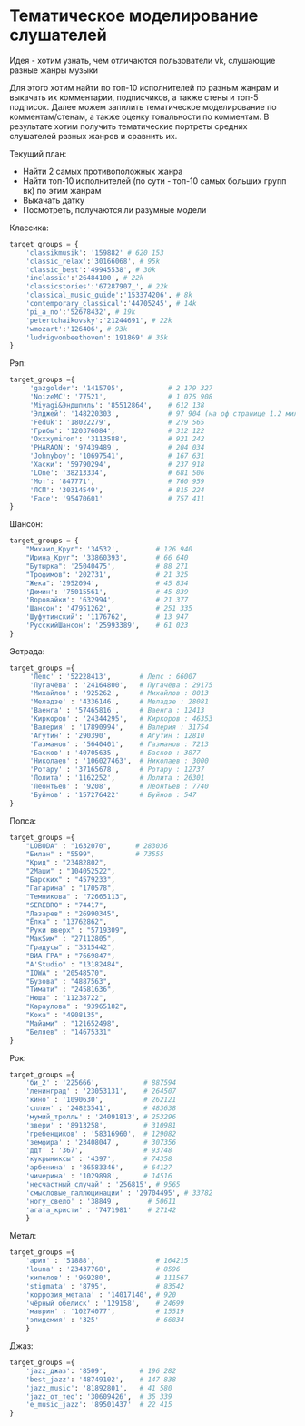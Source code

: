 # Тематическое моделирование слушателей

Идея - хотим узнать, чем отличаются пользователи vk, слушающие разные жанры музыки

Для этого хотим найти по топ-10 исполнителей по разным жанрам и выкачать их комментарии, подписчиков, а также стены и топ-5 подписок. Далее можем запилить тематическое моделирование по комментам/стенам, а также оценку тональности по комментам. В результате хотим получить тематические портреты средних слушателей разных жанров и сравнить их. 

Текущий план:
- Найти 2 самых противоположных жанра
- Найти топ-10 исполнителей (по сути - топ-10 самых больших групп вк) по этим жанрам
- Выкачать датку
- Посмотреть, получаются ли разумные модели

Классика:

```python
target_groups = {
    'classikmusik': '159882' # 620 153
    'classic_relax':'30166068', # 95k
    'classic_best':'49945538', # 30k
    'inclassic':'26484100', # 22k
    'classicstories':'67287907_', # 22k
    'classical_music_guide':'153374206', # 8k
    'contemporary_classical':'44705245', # 14k
    'pi_a_no':'52678432', # 19k
    'petertchaikovsky':'21244691', # 22k
    'wmozart':'126406', # 93k
    'ludvigvonbeethoven':'191869' # 35k
}
```

Рэп:

```python
target_groups ={
     'gazgolder': '1415705',           # 2 179 327
     'NoizeMC': '77521',               # 1 075 908
     'Miyagi&Эндшпиль': '85512864',    # 612 138
     'Элджей': '148220303',            # 97 904 (на оф странице 1.2 миллиона)
     'Feduk': '18022279',              # 279 565
     'Грибы': '120376084',             # 312 122
     'Oxxxymiron': '3113588',          # 921 242
     'PHARAON': '97439489',            # 204 034
     'Johnyboy': '10697541',           # 167 631
     'Хаски': '59790294',              # 237 918
     'LOne': '38213334',               # 681 506
     'Мот': '847771',                  # 760 959
     'ЛСП': '30314549',                # 815 224
     'Face': '95470601'                # 757 411
}
```

Шансон:
```python
target_groups = {
    "Михаил_Круг": '34532',         # 126 940
    "Ирина_Круг": '33860393',       # 66 640
    "Бутырка": '25040475',          # 88 271
    "Трофимов": '202731',           # 21 325
    "Жека": '2952094',              # 45 834
    'Дюмин': '75015561',            # 45 839
    'Воровайки': '632994',          # 21 377
    'Шансон': '47951262',           # 251 335
    'Шуфутинский': '1176762',       # 13 947
    'РусскийШансон': '25993389',    # 61 023
}
```


Эстрада: 

```python
target_groups ={
     'Лепс' : '52228413',       # Лепс : 66007
     'Пугачёва' : '24164800',   # Пугачёва : 29175
     'Михайлов' : '925262',     # Михайлов : 8013
     'Меладзе' : '4336146',     # Меладзе : 28081
     'Ваенга' : '57465816',     # Ваенга : 12413
     'Киркоров' : '24344295',   # Киркоров : 46353
     'Валерия' : '17890994',    # Валерия : 31754
     'Агутин' : '290390',       # Агутин : 12810
     'Газманов' : '5640401',    # Газманов : 7213
     'Басков' : '40705635',     # Басков : 3877
     'Николаев' : '106027463',  # Николаев : 3000
     'Ротару' : '37165678',     # Ротару : 12737
     'Лолита' : '1162252',      # Лолита : 26301
     'Леонтьев' : '9208',       # Леонтьев : 7740
     'Буйнов' : '157276422'     # Буйнов : 547
}
```

Попса: 

```python
target_groups ={
    "LOBODA" : "1632070",      # 283036
    "Билан" : "5599",          # 73555
    "Крид" : "23482802",
    "2Маши" : "104052522",
    "Барских" : "4579233",
    "Гагарина" : "170578",
    "Темникова" : "72665113",
    "SEREBRO" : "74417",
    "Лазарев" : "26990345",
    "Ёлка" : "13762862",
    "Руки вверх" : "5719309",
    "МакSим" : "27112805",
    "Градусы" : "3315442",
    "ВИА ГРА" : "7669847",
    "A'Studio" : "13182484",
    "IOWA" : "20548570",
    "Бузова" : "4887563",
    "Тимати" : "24581636",
    "Нюша" : "11238722",
    "Караулова" : "93965182",
    "Кока" : "4908135",
    "Майами" : "121652498",
    "Беляев" : "14675331"
}
```

Рок: 

```python
target_groups ={
    'би_2' : '225666',           # 887594
    'ленинград' : '23053131',    # 264507
    'кино' : '1090630',          # 262121
    'сплин' : '24823541',        # 483638
    'мумий_тролль' : '24091813', # 253296
    'звери' : '8913258',         # 310981
    'гребенщиков' : '58316960',  # 129082
    'земфира' : '23408047',      # 307356
    'ддт' : '367',               # 93748
    'кукрыниксы' : '4397',       # 74358
    'арбенина' : '86583346',     # 64127
    'чичерина' : '1029898',      # 14516
    'несчастный_случай' : '256815', # 9565
    'смысловые_галлюцинации' : '29704495', # 33782
    'ногу_свело' : '38849',       # 50611
    'агата_кристи' : '7471981'    # 27142
    }
 ```
 
 Метал: 
 
```python
target_groups ={
    'ария' : '51888',               # 164215
    'louna' : '23437768',           # 8596
    'кипелов' : '969280',           # 111567
    'stigmata' : '8795',            # 83542
    'коррозия_метала' : '14017140', # 920
    'чёрный обелиск' : '129158',    # 24699
    'маврин' : '10274077',          # 15519
    'эпидемия' : '325'              # 66834
    }
```
 
 
 
 Джаз:
```python
target_groups ={
    'jazz_джаз': '8509',        # 196 282
    'best_jazz': '48749102',    # 147 838
    'jazz_music': '81892801',   # 41 580
    'jazz_от_тео': '30609426',  # 35 339
    'e_music_jazz': '89501437'  # 22 415
}
```
